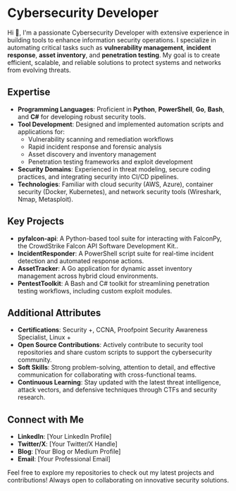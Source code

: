 # Cybersecurity Developer

Hi 👋, I'm a passionate Cybersecurity Developer with extensive experience in building tools to enhance information security operations. I specialize in automating critical tasks such as **vulnerability management**, **incident response**, **asset inventory**, and **penetration testing**. My goal is to create efficient, scalable, and reliable solutions to protect systems and networks from evolving threats.

## Expertise
- **Programming Languages**: Proficient in **Python**, **PowerShell**, **Go**, **Bash**, and **C#** for developing robust security tools.
- **Tool Development**: Designed and implemented automation scripts and applications for:
  - Vulnerability scanning and remediation workflows
  - Rapid incident response and forensic analysis
  - Asset discovery and inventory management
  - Penetration testing frameworks and exploit development
- **Security Domains**: Experienced in threat modeling, secure coding practices, and integrating security into CI/CD pipelines.
- **Technologies**: Familiar with cloud security (AWS, Azure), container security (Docker, Kubernetes), and network security tools (Wireshark, Nmap, Metasploit).

## Key Projects
- **pyfalcon-api**: A Python-based tool suite for interacting with FalconPy, the CrowdStrike Falcon API Software Development Kit..
- **IncidentResponder**: A PowerShell script suite for real-time incident detection and automated response actions.
- **AssetTracker**: A Go application for dynamic asset inventory management across hybrid cloud environments.
- **PentestToolkit**: A Bash and C# toolkit for streamlining penetration testing workflows, including custom exploit modules.

## Additional Attributes
- **Certifications**: Security +, CCNA, Proofpoint Security Awareness Specialist, Linux +
- **Open Source Contributions**: Actively contribute to security tool repositories and share custom scripts to support the cybersecurity community.
- **Soft Skills**: Strong problem-solving, attention to detail, and effective communication for collaborating with cross-functional teams.
- **Continuous Learning**: Stay updated with the latest threat intelligence, attack vectors, and defensive techniques through CTFs and security research.

## Connect with Me
- **LinkedIn**: [Your LinkedIn Profile]
- **Twitter/X**: [Your Twitter/X Handle]
- **Blog**: [Your Blog or Medium Profile]
- **Email**: [Your Professional Email]

Feel free to explore my repositories to check out my latest projects and contributions! Always open to collaborating on innovative security solutions.


<!--
**info-sec-bot/info-sec-bot** is a ✨ _special_ ✨ repository because its `README.md` (this file) appears on your GitHub profile.

Here are some ideas to get you started:

- 🔭 I’m currently working on ...
- 🌱 I’m currently learning ...
- 👯 I’m looking to collaborate on ...
- 🤔 I’m looking for help with ...
- 💬 Ask me about ...
- 📫 How to reach me: ...
- 😄 Pronouns: ...
- ⚡ Fun fact: ...
-->
